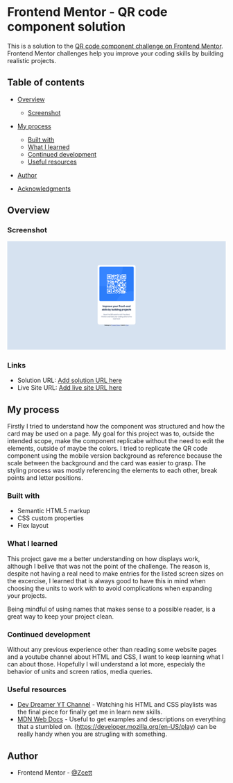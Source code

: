 # Frontend Mentor - QR code component solution

This is a solution to the [QR code component challenge on Frontend Mentor](https://www.frontendmentor.io/challenges/qr-code-component-iux_sIO_H). Frontend Mentor challenges help you improve your coding skills by building realistic projects. 

## Table of contents

- [Overview](#overview)
  - [Screenshot](#screenshot)

- [My process](#my-process)
  - [Built with](#built-with)
  - [What I learned](#what-i-learned)
  - [Continued development](#continued-development)
  - [Useful resources](#useful-resources)
- [Author](#author)
- [Acknowledgments](#acknowledgments)


## Overview

### Screenshot

![](./Screenshot%202024-02-22%20at%2017-44-12%20Frontend%20Mentor%20QR%20code%20component.png)

### Links

- Solution URL: [Add solution URL here](https://github.com/Zcett/frontendmentor_challenge1)
- Live Site URL: [Add live site URL here](https://zcett.github.io/frontendmentor_challenge1/)

## My process

Firstly I tried to understand how the component was structured and how the card may be used on a page. My goal for this project was to, outside the intended scope, make the component replicabe without the need to edit the elements, outside of maybe the colors. I tried to replicate the QR code component using the mobile version background as reference because the scale between the background and the card was easier to grasp. The styling process was mostly referencing the elements to each other, break points and letter positions.

### Built with

- Semantic HTML5 markup
- CSS custom properties
- Flex layout

### What I learned

This project gave me a better understanding on how displays work, although I belive that was not the point of the challenge. The reason is, despite not having a real need to make entries for the listed screen sizes on the excercise, I learned that is always good to have this in mind when choosing the units to work with to avoid complications when expanding your projects.

Being mindful of using names that makes sense to a possible reader, is a great way to keep your project clean. 


### Continued development

Without any previous experience other than reading some website pages and a youtube channel about HTML and CSS, I want to keep learning what I can about those. Hopefully I will understand a lot more, especialy the behavior of units and screen ratios, media queries.

### Useful resources

- [Dev Dreamer YT Channel](https://www.youtube.com/@DevDreamer) - Watching his HTML and CSS playlists was the final piece for finally get me in learn new skills.
- [MDN Web Docs](https://developer.mozilla.org/en-US/) - Useful to get examples and descriptions on everything that a stumbled on. (https://developer.mozilla.org/en-US/play) can be really handy when you are strugling with something.

## Author

- Frontend Mentor - [@Zcett](https://www.frontendmentor.io/profile/Zcett)




